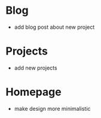 # Blog

- add blog post about new project

# Projects

- add new projects

# Homepage

- make design more minimalistic
